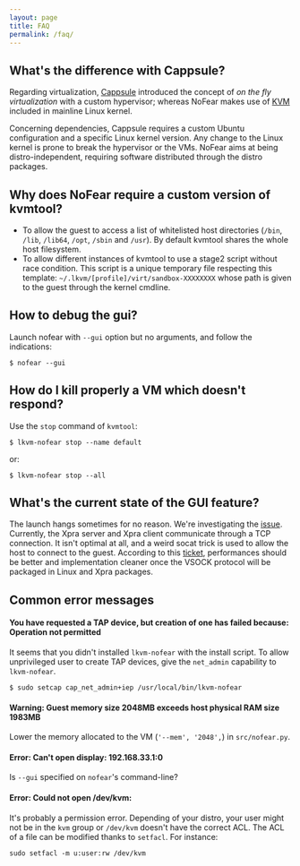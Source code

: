 ```yaml
---
layout: page
title: FAQ
permalink: /faq/
---
```


## What's the difference with Cappsule?

Regarding virtualization, [Cappsule](https://cappsule.github.io) introduced the
concept of *on the fly virtualization* with a custom hypervisor; whereas NoFear
makes use of [KVM](https://www.linux-kvm.org/) included in mainline Linux
kernel.

Concerning dependencies, Cappsule requires a custom Ubuntu configuration and a
specific Linux kernel version. Any change to the Linux kernel is prone to break
the hypervisor or the VMs. NoFear aims at being distro-independent, requiring
software distributed through the distro packages.



## Why does NoFear require a custom version of kvmtool?

- To allow the guest to access a list of whitelisted host directories (`/bin`,
  `/lib`, `/lib64`, `/opt`, `/sbin` and `/usr`). By default kvmtool shares the
  whole host filesystem.
- To allow different instances of kvmtool to use a stage2 script without race
  condition. This script is a unique temporary file respecting this template:
  `~/.lkvm/[profile]/virt/sandbox-XXXXXXXX` whose path is given to the guest
  through the kernel cmdline.



## How to debug the gui?

Launch nofear with `--gui` option but no arguments, and follow the indications:

    $ nofear --gui



## How do I kill properly a VM which doesn't respond?

Use the `stop` command of `kvmtool`:

    $ lkvm-nofear stop --name default

or:

    $ lkvm-nofear stop --all



## What's the current state of the GUI feature?

The launch hangs sometimes for no reason. We're investigating the
[issue](https://github.com/cappsule/nofear/issues/4). Currently, the Xpra server
and Xpra client communicate through a TCP connection. It isn't optimal at all,
and a weird socat trick is used to allow the host to connect to the guest.
According to this [ticket](http://xpra.org/trac/ticket/983), performances should
be better and implementation cleaner once the VSOCK protocol will be packaged in
Linux and Xpra packages.



## Common error messages

#### You have requested a TAP device, but creation of one has failed because: Operation not permitted

It seems that you didn't installed `lkvm-nofear` with the install script. To
allow unprivileged user to create TAP devices, give the `net_admin` capability
to `lkvm-nofear`.

    $ sudo setcap cap_net_admin+iep /usr/local/bin/lkvm-nofear


#### Warning: Guest memory size 2048MB exceeds host physical RAM size 1983MB

Lower the memory allocated to the VM (`'--mem', '2048',`) in `src/nofear.py`.


#### Error: Can't open display: 192.168.33.1:0

Is `--gui` specified on `nofear`'s command-line?


#### Error: Could not open /dev/kvm:

It's probably a permission error. Depending of your distro, your user might not
be in the `kvm` group or `/dev/kvm` doesn't have the correct ACL. The ACL of a
file can be modified thanks to `setfacl`. For instance:

    sudo setfacl -m u:user:rw /dev/kvm
